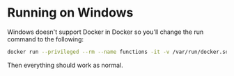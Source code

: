 # Running on Windows

Windows doesn't support Docker in Docker so you'll change the run command to the following:

```sh
docker run --privileged --rm --name functions -it -v /var/run/docker.sock:/var/run/docker.sock -v ./data:/app/data -p 8080:8080 fnproject/fnserver
```

Then everything should work as normal.
